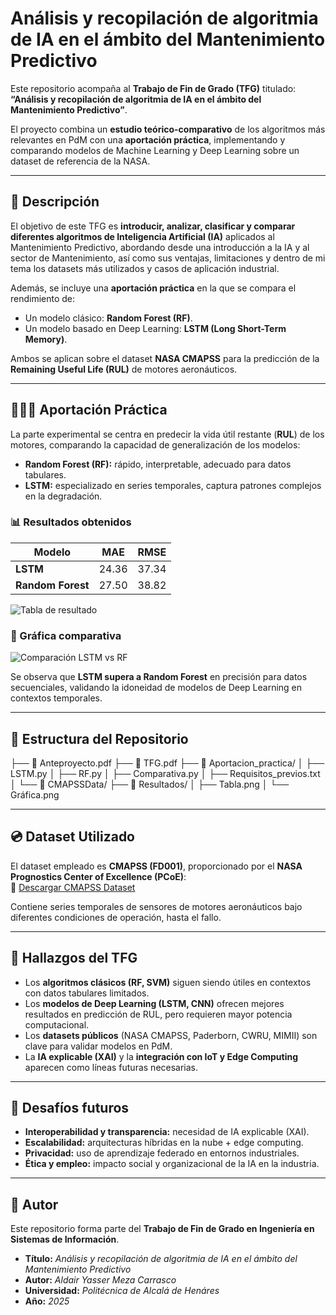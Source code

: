 # Análisis y recopilación de algoritmia de IA en el ámbito del Mantenimiento Predictivo  

Este repositorio acompaña al **Trabajo de Fin de Grado (TFG)** titulado:  
**“Análisis y recopilación de algoritmia de IA en el ámbito del Mantenimiento Predictivo”**.  

El proyecto combina un **estudio teórico-comparativo** de los algoritmos más relevantes en PdM con una **aportación práctica**, implementando y comparando modelos de Machine Learning y Deep Learning sobre un dataset de referencia de la NASA.  

---

## 📖 Descripción  

El objetivo de este TFG es **introducir, analizar, clasificar y comparar diferentes algoritmos de Inteligencia Artificial (IA)** aplicados al Mantenimiento Predictivo, abordando desde una introducción a la IA y al sector de Mantenimiento, así como sus ventajas, limitaciones y dentro de mi tema los datasets más utilizados y casos de aplicación industrial.  

Además, se incluye una **aportación práctica** en la que se compara el rendimiento de:  
- Un modelo clásico: **Random Forest (RF)**.  
- Un modelo basado en Deep Learning: **LSTM (Long Short-Term Memory)**.  

Ambos se aplican sobre el dataset **NASA CMAPSS** para la predicción de la **Remaining Useful Life (RUL)** de motores aeronáuticos.  

---

## 🧑🏽‍💻 Aportación Práctica  

La parte experimental se centra en predecir la vida útil restante (**RUL**) de los motores, comparando la capacidad de generalización de los modelos:  

- **Random Forest (RF):** rápido, interpretable, adecuado para datos tabulares.  
- **LSTM:** especializado en series temporales, captura patrones complejos en la degradación.  

### 📊 Resultados obtenidos  

| Modelo         | MAE    | RMSE   |
|----------------|--------|--------|
| **LSTM**       | 24.36  | 37.34  |
| **Random Forest** | 27.50  | 38.82  |

![Tabla de resultado](TFG/TFG/Resultados/Tabla.png)


### 🔎 Gráfica comparativa  

![Comparación LSTM vs RF](TFG/TFG/Resultados/Gráfica.png)  

Se observa que **LSTM supera a Random Forest** en precisión para datos secuenciales, validando la idoneidad de modelos de Deep Learning en contextos temporales.  

---

## 📂 Estructura del Repositorio  
├── 📄 Anteproyecto.pdf
├── 📄 TFG.pdf
├── 📂 Aportacion_practica/
│ ├── LSTM.py
│ ├── RF.py
│ ├── Comparativa.py
│ ├── Requisitos_previos.txt
│ └── 📂 CMAPSSData/ 
├── 📂 Resultados/
│ ├── Tabla.png
│ └── Gráfica.png 

---

## 💿 Dataset Utilizado  

El dataset empleado es **CMAPSS (FD001)**, proporcionado por el **NASA Prognostics Center of Excellence (PCoE)**:  
🔗 [Descargar CMAPSS Dataset](https://data.nasa.gov/dataset/C-MAPSS-Aircraft-Engine-Simulator-Data/xaut-bemq)  

Contiene series temporales de sensores de motores aeronáuticos bajo diferentes condiciones de operación, hasta el fallo.  

---

## 🎯 Hallazgos del TFG  

- Los **algoritmos clásicos (RF, SVM)** siguen siendo útiles en contextos con datos tabulares limitados.  
- Los **modelos de Deep Learning (LSTM, CNN)** ofrecen mejores resultados en predicción de RUL, pero requieren mayor potencia computacional.  
- Los **datasets públicos** (NASA CMAPSS, Paderborn, CWRU, MIMII) son clave para validar modelos en PdM.  
- La **IA explicable (XAI)** y la **integración con IoT y Edge Computing** aparecen como líneas futuras necesarias.  

---

## 🔮 Desafíos futuros  

- **Interoperabilidad y transparencia:** necesidad de IA explicable (XAI).  
- **Escalabilidad:** arquitecturas híbridas en la nube + edge computing.  
- **Privacidad:** uso de aprendizaje federado en entornos industriales.  
- **Ética y empleo:** impacto social y organizacional de la IA en la industria.  

---

## 👤 Autor  

Este repositorio forma parte del **Trabajo de Fin de Grado en Ingeniería en Sistemas de Información**.  

- **Título:** *Análisis y recopilación de algoritmia de IA en el ámbito del Mantenimiento Predictivo*  
- **Autor:** *Aldair Yasser Meza Carrasco*
- **Universidad:** *Politécnica de Alcalá de Henáres*
- **Año:** *2025* 









